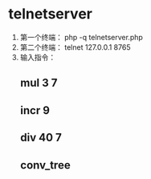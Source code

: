 # telnetserver
1. 第一个终端：
   php -q telnetserver.php
2. 第二个终端：
   telnet 127.0.0.1 8765
3. 输入指令：
   ## mul 3 7
   ## incr 9
   ## div 40 7
   ## conv_tree
